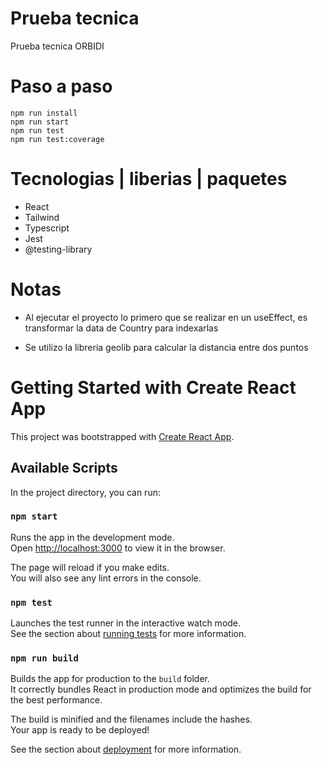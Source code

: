 # Prueba tecnica
Prueba tecnica ORBIDI

# Paso a paso
```
npm run install
npm run start 
npm run test
npm run test:coverage
```

# Tecnologias | liberias | paquetes
- React
- Tailwind
- Typescript
- Jest
- @testing-library

# Notas

- Al ejecutar el proyecto lo primero que se realizar en un useEffect, es transformar la data de Country para indexarlas

- Se utilizo la libreria geolib para calcular la distancia entre dos puntos


# Getting Started with Create React App

This project was bootstrapped with [Create React App](https://github.com/facebook/create-react-app).

## Available Scripts

In the project directory, you can run:

### `npm start`

Runs the app in the development mode.\
Open [http://localhost:3000](http://localhost:3000) to view it in the browser.

The page will reload if you make edits.\
You will also see any lint errors in the console.

### `npm test`

Launches the test runner in the interactive watch mode.\
See the section about [running tests](https://facebook.github.io/create-react-app/docs/running-tests) for more information.

### `npm run build`

Builds the app for production to the `build` folder.\
It correctly bundles React in production mode and optimizes the build for the best performance.

The build is minified and the filenames include the hashes.\
Your app is ready to be deployed!

See the section about [deployment](https://facebook.github.io/create-react-app/docs/deployment) for more information.
